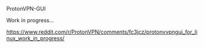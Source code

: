 ProtonVPN-GUI

Work in progress...

https://www.reddit.com/r/ProtonVPN/comments/fc3jcz/protonvvpngui_for_linux_work_in_progress/
